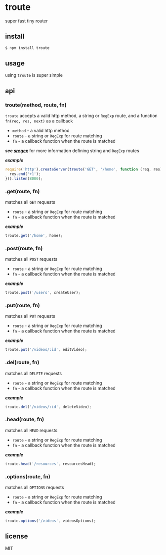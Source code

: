 troute
======

super fast tiny router

## install

```js
$ npm install troute
```

## usage

using `troute` is super simple

## api

### troute(method, route, fn)

`troute` accepts a valid http method, a string or `RegExp` route, and a function `fn(req, res, next)` as a callback

* `method` - a valid http method
* `route` - a string or `RegExp` for route matching
* `fn` - a callback function when the route is matched

***see [sregex](https://github.com/jwerle/sregex)*** for more information defining string and `RegExp` routes

***example***

```js
require('http').createServer(troute('GET', '/home', function (req, res) {
  res.end('+1');
})).listen(8000);
```

### .get(route, fn)

matches all `GET` requests

* `route` - a string or `RegExp` for route matching
* `fn` - a callback function when the route is matched

***example***

```js
troute.get('/home', home);
```

### .post(route, fn)

matches all `POST` requests

* `route` - a string or `RegExp` for route matching
* `fn` - a callback function when the route is matched

***example***

```js
troute.post('/users', createUser);
```

### .put(route, fn)

matches all `PUT` requests

* `route` - a string or `RegExp` for route matching
* `fn` - a callback function when the route is matched

***example***

```js
troute.put('/videos/:id', editVideo);
```


### .del(route, fn)

matches all `DELETE` requests

* `route` - a string or `RegExp` for route matching
* `fn` - a callback function when the route is matched

***example***

```js
troute.del('/videos/:id', deleteVideo);
```

### .head(route, fn)

matches all `HEAD` requests

* `route` - a string or `RegExp` for route matching
* `fn` - a callback function when the route is matched

***example***

```js
troute.head('/resources', resourcesHead);
```

### .options(route, fn)

matches all `OPTIONS` requests

* `route` - a string or `RegExp` for route matching
* `fn` - a callback function when the route is matched

***example***

```js
troute.options('/videos', videosOptions);
```

## license

MIT
